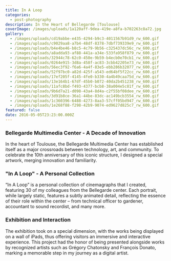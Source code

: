 ```yaml
---
title: In A Loop
categories:
  - post-photography
description: In the Heart of Bellegarde [Toulouse]
coverImage: /images/uploads/1a120aff-9dea-419e-a8fa-b702263c8a72.jpg
gallery:
  - /images/uploads/cd19abbe-e435-4294-b9c3-4011567b91d9_rw_600.gif
  - /images/uploads/c9029aa8-a7b4-48df-8378-7dbf739339e9_rw_600.gif
  - /images/uploads/b4e4be46-b8c5-4c79-9b56-c325437dc56c_rw_600.gif
  - /images/uploads/a8adda93-af88-441a-a34e-533fa958f879_rw_600.gif
  - /images/uploads/32944c78-62c0-450e-9b59-b4ecb0e70cb1_rw_600.gif
  - /images/uploads/0264e915-3d8a-458f-ac83-3cbb42205e73_rw_600.gif
  - /images/uploads/56ec3f92-f6a6-4a4f-83e5-ebb286b32077_rw_600.gif
  - /images/uploads/52f97bc0-a82d-425f-a543-ed64bf5f22cc_rw_600.gif
  - /images/uploads/17ef205f-4145-4fe0-b330-4a4b49caa75d_rw_600.gif
  - /images/uploads/13e164b1-67df-45b0-b072-40da2b451238_rw_600.gif
  - /images/uploads/11afc8bd-f493-4377-bcb8-38a004e5c81f_rw_600.gif
  - /images/uploads/9b6d7a21-d098-43a4-8d4a-c2f55bf08dee_rw_600.gif
  - /images/uploads/3d91b8ce-36a1-44be-83dc-ac149bcb3554_rw_600.gif
  - /images/uploads/1c360396-6488-4273-8aa3-57cff05bd947_rw_600.gif
  - /images/uploads/1e268f88-f298-42b9-9074-ed9627d825c7_rw_600.gif
featured: false
date: 2016-05-05T23:23:00.000Z
---
```

### Bellegarde Multimedia Center - A Decade of Innovation
In the heart of Toulouse, the Bellegarde Multimedia Center has established itself as a major crossroads between technology, art, and community. To celebrate the 10th anniversary of this iconic structure, I designed a special artwork, merging innovation and familiarity.

### "In A Loop" - A Personal Collection
“In A Loop” is a personal collection of cinemagraphs that I created, featuring 30 of my colleagues from the Bellegarde center. Each portrait, while largely static, features a subtly animated detail, reflecting the essence of their role within the center – from technical officer to gardener, accountant to sound recordist, and many more. 

### Exhibition and Interaction
The exhibition took on a special dimension, with the works being displayed on a wall of iPads, thus offering visitors an immersive and interactive experience. This project had the honor of being presented alongside works by recognized artists such as Grégory Chatonsky and François Donato, marking a memorable step in my journey as a digital artist.
